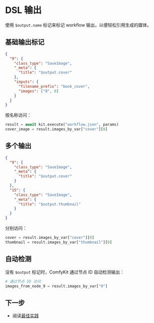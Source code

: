# DSL 输出

使用 `$output.name` 标记来标记 workflow 输出，以便轻松引用生成的媒体。

## 基础输出标记

```json
{
  "9": {
    "class_type": "SaveImage",
    "_meta": {
      "title": "$output.cover"
    },
    "inputs": {
      "filename_prefix": "book_cover",
      "images": ["8", 0]
    }
  }
}
```

按名称访问：
```python
result = await kit.execute("workflow.json", params)
cover_image = result.images_by_var["cover"][0]
```

## 多个输出

```json
{
  "9": {
    "class_type": "SaveImage",
    "_meta": {
      "title": "$output.cover"
    }
  },
  "15": {
    "class_type": "SaveImage",
    "_meta": {
      "title": "$output.thumbnail"
    }
  }
}
```

分别访问：
```python
cover = result.images_by_var["cover"][0]
thumbnail = result.images_by_var["thumbnail"][0]
```

## 自动检测

没有 `$output` 标记时，ComfyKit 通过节点 ID 自动检测输出：

```python
# 通过节点 ID 访问
images_from_node_9 = result.images_by_var["9"]
```

## 下一步

- 阅读[最佳实践](best-practices.md)

